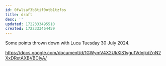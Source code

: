```yaml
---
id: 0fwlsaf3b3tif0otb1tzfos
title: draft
desc: ''
updated: 1722333495510
created: 1722333464459
---
```


Some points thrown down with Luca Tuesday 30 July 2024.

https://docs.google.com/document/d/1GWymV4X2UkXlS1vgufVdnjkdZqN2XxDRetAXBVBCIyA/

